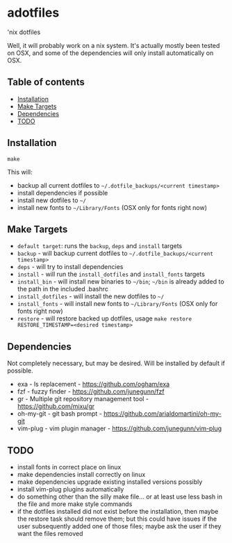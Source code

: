 adotfiles
========

'nix dotfiles

Well, it will probably work on a nix system.  It's actually mostly been tested on OSX, and some of the dependencies will only install automatically on OSX.

Table of contents
-----------------

- [Installation](#installation)
- [Make Targets](#targets)
- [Dependencies](#dependencies)
- [TODO](#todo)

<a name="installation"></a>
Installation
------------

```make```

This will:
- backup all current dotfiles to `~/.dotfile_backups/<current timestamp>`
- install dependencies if possible
- install new dotfiles to `~/`
- install new fonts to `~/Library/Fonts` (OSX only for fonts right now)

<a name="targets"></a>
Make Targets
------------

- `default target`: runs the `backup`, `deps` and `install` targets
- `backup` - will backup current dotfiles to `~/.dotfile_backups/<current timestamp>`
- `deps` - will try to install dependencies
- `install` - will run the `install_dotfiles` and `install_fonts` targets
- `install_bin` - will install new binaries to `~/bin`; `~/bin` is already added to the path in the included .bashrc
- `install_dotfiles` - will install the new dotfiles to `~/`
- `install_fonts` - will install new fonts to `~/Library/Fonts` (OSX only for fonts right now)
- `restore` - will restore backed up dotfiles, usage `make restore RESTORE_TIMESTAMP=<desired timestamp>`

<a name="dependencies"></a>
Dependencies
------------

Not completely necessary, but may be desired.  Will be installed by default if possible.

- exa - ls replacement - https://github.com/ogham/exa
- fzf - fuzzy finder - https://github.com/junegunn/fzf
- gr - Multiple git repository management tool - https://github.com/mixu/gr
- oh-my-git - git bash prompt - https://github.com/arialdomartini/oh-my-git
- vim-plug - vim plugin manager - https://github.com/junegunn/vim-plug

<a name="todo"></a>
TODO
----

- install fonts in correct place on linux
- make dependencies install correctly on linux
- make dependencies upgrade existing installed versions possibly
- install vim-plug plugins automatically
- do something other than the silly make file... or at least use less bash in the file and more make style commands
- if the dotfiles installed did not exist before the installation, then maybe the restore task should remove them; but this could have issues if the user subsequently added one of those files; maybe ask the user if they want the files removed
